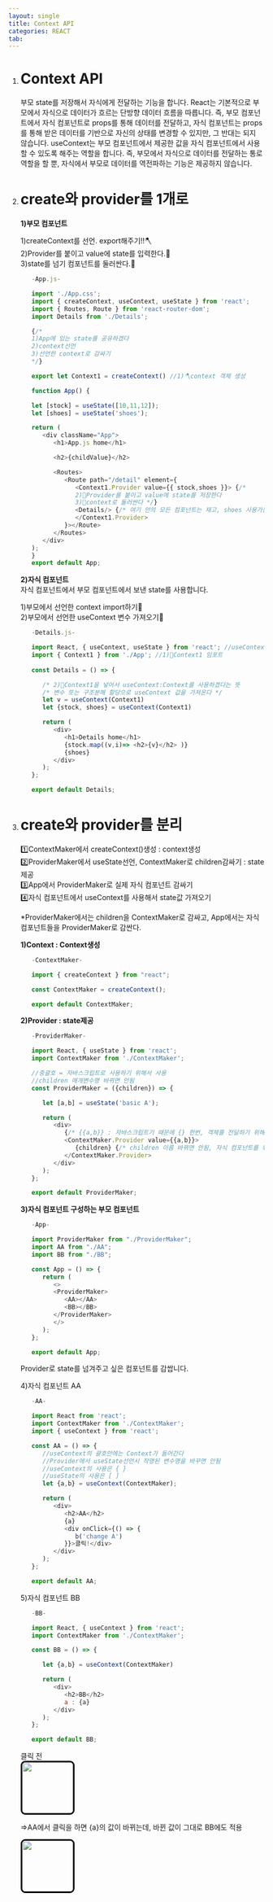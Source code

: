 ```yaml
---
layout: single
title: Context API
categories: REACT
tab: 
---
```


1. # Context API
   부모 state를 저장해서 자식에게 전달하는 기능을 합니다. React는 기본적으로 부모에서 자식으로 데이터가 흐르는 단방향 데이터 흐름을 따릅니다. 즉, 부모 컴포넌트에서 자식 컴포넌트로 props를 통해 데이터를 전달하고, 자식 컴포넌트는 props를 통해 받은 데이터를 기반으로 자신의 상태를 변경할 수 있지만, 그 반대는 되지 않습니다. useContext는 부모 컴포넌트에서 제공한 값을 자식 컴포넌트에서 사용할 수 있도록 해주는 역할을 합니다. 즉, 부모에서 자식으로 데이터를 전달하는 통로 역할을 할 뿐, 자식에서 부모로 데이터를 역전파하는 기능은 제공하지 않습니다.   

1. # create와 provider를 1개로

   __1)부모 컴포넌트__   

      1)createContext를 선언. export해주기!!🪓   
      2)Provider를 붙이고 value에 state를 입력한다.🧹   
      3)state를 넘기 컴포넌트를 둘러싼다.💉   
      
      ```javascript
         -App.js- 

         import './App.css';
         import { createContext, useContext, useState } from 'react';
         import { Routes, Route } from 'react-router-dom';
         import Details from './Details';

         {/*
         1)App에 있는 state를 공유하겠다
         2)context선언
         3)선언한 context로 감싸기
         */}

         export let Context1 = createContext() //1)🪓context 객체 생성

         function App() {

         let [stock] = useState([10,11,12]);
         let [shoes] = useState('shoes');

         return (
            <div className="App">
               <h1>App.js home</h1>

               <h2>{childValue}</h2>

               <Routes>
                  <Route path="/detail" element={
                     <Context1.Provider value={{ stock,shoes }}> {/* 
                     2)🧹Provider를 붙이고 value에 state를 저장한다
                     3)💉context로 둘러싼다 */}
                     <Details/> {/* 여기 안의 모든 컴포넌트는 재고, shoes 사용가능 */}
                     </Context1.Provider>
                  }></Route>
               </Routes>
            </div>
         );
         }
         export default App;
      ```

   __2)자식 컴포넌트__   
      자식 컴포넌트에서 부모 컴포넌트에서 보낸 state를 사용합니다.   

      1)부모에서 선언한 context import하기🔺   
      2)부모에서 선언한 useContext 변수 가져오기🔸   

      ```javascript
         -Details.js-

         import React, { useContext, useState } from 'react'; //useContext 임포트
         import { Context1 } from './App'; //1)🔺Context1 임포트
         
         const Details = () => {

            /* 2)🔸Context1을 넣어서 useContext:Context를 사용하겠다는 뜻
            /* 변수 또는 구조분해 할당으로 useContext 값을 가져온다 */
            let v = useContext(Context1) 
            let {stock, shoes} = useContext(Context1)

            return (
               <div>
                  <h1>Details home</h1>
                  {stock.map((v,i)=> <h2>{v}</h2> )}
                  {shoes}
               </div>
            );
         };

         export default Details;
      ```  


1. # create와 provider를 분리

   1️⃣ContextMaker에서 createContext()생성 : context생성   
   2️⃣ProviderMaker에서 useState선언, ContextMaker로 children감싸기 : state제공   
   3️⃣App에서 ProviderMaker로 실제 자식 컴포넌트 감싸기   
   4️⃣자식 컴포넌트에서 useContext를 사용해서 state값 가져오기   

   *ProviderMaker에서는 children을 ContextMaker로 감싸고, App에서는 자식 컴포넌트들을 ProviderMaker로 감싼다.   

   __1)Context : Context생성__   
   ```javascript
      -ContextMaker-   

      import { createContext } from "react";

      const ContextMaker = createContext();

      export default ContextMaker;
   ```   

   __2)Provider : state제공__
   ```javascript
      -ProviderMaker-

      import React, { useState } from 'react';
      import ContextMaker from './ContextMaker';

      //중괄호 = 자바스크립트로 사용하기 위해서 사용
      //children 매개변수명 바뀌면 안됨
      const ProviderMaker = ({children}) => {

         let [a,b] = useState('basic A');

         return (
            <div>
               {/* {{a,b}} : 자바스크립트기 때문에 {} 한번, 객체를 전달하기 위해서 { } 한번 더 */}
               <ContextMaker.Provider value={{a,b}}>
                  {children} {/* children 이름 바뀌면 안됨, 자식 컴포넌트를 위미 */}
               </ContextMaker.Provider>
            </div>
         );
      };

      export default ProviderMaker;
   ```

   __3)자식 컴포넌트 구성하는 부모 컴포넌트__   
   ```javascript
      -App-

      import ProviderMaker from "./ProviderMaker";
      import AA from "./AA";
      import BB from "./BB";

      const App = () => {
         return (
            <>
            <ProviderMaker>
               <AA></AA>
               <BB></BB>
            </ProviderMaker>
            </>
         );
      };

      export default App;
   ```   
   Provider로 state를 넘겨주고 싶은 컴포넌트를 감쌉니다.   

   4)자식 컴포넌트 AA   
   ```javascript
      -AA-  

      import React from 'react';
      import ContextMaker from './ContextMaker';
      import { useContext } from 'react';

      const AA = () => {
         //useContext의 괄호안에는 Context가 들어간다
         //Provider에서 useState선언시 작명된 변수명을 바꾸면 안됨
         //useContext의 사용은 { }
         //useState의 사용은 [ ]
         let {a,b} = useContext(ContextMaker);

         return (
            <div>
               <h2>AA</h2>
               {a}
               <div onClick={() => {
                  b('change A')
               }}>클릭!</div>
            </div>
         );
      };

      export default AA;
   ```

   5)자식 컴포넌트 BB   
   ```javascript
      -BB-

      import React, { useContext } from 'react';
      import ContextMaker from './ContextMaker';

      const BB = () => {

         let {a,b} = useContext(ContextMaker)

         return (
            <div>
               <h2>BB</h2>
               a : {a}
            </div>
         );
      };

      export default BB;
   ```

   클릭 전   
   <img style="border: 3px solid black;border-radius:9px;width:100px;" src="../../imgs/project/context_1.png" />   
   
   =>AA에서 클릭을 하면 {a}의 값이 바뀌는데, 바뀐 값이 그대로 BB에도 적용   

   <img style="border: 3px solid black;border-radius:9px;width:100px;" src="../../imgs/project/context_2.png" />   